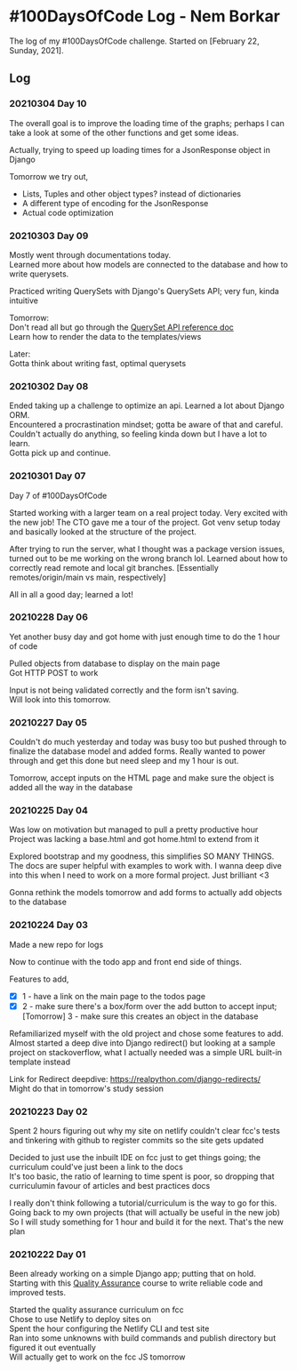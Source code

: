 # #100DaysOfCode Log - Nem Borkar

The log of my #100DaysOfCode challenge. Started on [February 22, Sunday, 2021].

## Log

### 20210304 Day 10

The overall goal is to improve the loading time of the graphs; perhaps I can take a look at some of the other functions and get some ideas.  

Actually, trying to speed up loading times for a JsonResponse object in Django  

Tomorrow we try out,  
- Lists, Tuples and other object types? instead of dictionaries
- A different type of encoding for the JsonResponse
- Actual code optimization 


### 20210303 Day 09

Mostly went through documentations today.  
Learned more about how models are connected to the database and how to write querysets.  

Practiced writing QuerySets with Django's QuerySets API; very fun, kinda intuitive  

Tomorrow:  
Don't read all but go through the [QuerySet API reference doc](https://docs.djangoproject.com/en/3.1/ref/models/querysets)  
Learn how to render the data to the templates/views  

Later:  
Gotta think about writing fast, optimal querysets  



### 20210302 Day 08

Ended taking up a challenge to optimize an api. Learned a lot about Django ORM.   
Encountered a procrastination mindset; gotta be aware of that and careful.  
Couldn't actually do anything, so feeling kinda down but I have a lot to learn.  
Gotta pick up and continue.  


### 20210301 Day 07
Day 7 of #100DaysOfCode  

Started working with a larger team on a real project today. Very excited with the new job! The CTO gave me a tour of the project. Got venv setup today and basically looked at the structure of the project.  

After trying to run the server, what I thought was a package version issues, turned out to be me working on the wrong branch lol. Learned about how to correctly read remote and local git branches.
[Essentially remotes/origin/main vs main, respectively]  

All in all a good day; learned a lot!  


### 20210228 Day 06
Yet another busy day and got home with just enough time to do the 1 hour of code  

Pulled objects from database to display on the main page  
Got HTTP POST to work  

Input is not being validated correctly and the form isn't saving.  
Will look into this tomorrow.  


### 20210227 Day 05
Couldn't do much yesterday and today was busy too but pushed through to finalize the database model and added forms. Really wanted to power through and get this done but need sleep and my 1 hour is out.  

Tomorrow, accept inputs on the HTML page and make sure the object is added all the way in the database  


### 20210225 Day 04 
Was low on motivation but managed to pull a pretty productive hour  
Project was lacking a base.html and got home.html to extend from it  

Explored bootstrap and my goodness, this simplifies SO MANY THINGS. The docs are super helpful with examples to work with. I wanna deep dive into this when I need to work on a more formal project. Just brilliant <3  

Gonna rethink the models tomorrow and add forms to actually add objects to the database  



### 20210224 Day 03
Made a new repo for logs  

Now to continue with the todo app and front end side of things.  

Features to add,  
- [x] 1 - have a link on the main page to the todos page  
- [x] 2 - make sure there's a box/form over the add button to accept input;  
[Tomorrow] 3 - make sure this creates an object in the database  

Refamiliarized myself with the old project and chose some features to add. Almost started a deep dive into Django redirect() but looking at a sample project on stackoverflow, what I actually needed was a simple URL built-in template instead  

Link for Redirect deepdive: https://realpython.com/django-redirects/  
Might do that in tomorrow's study session  



### 20210223 Day 02
Spent 2 hours figuring out why my site on netlify couldn't clear fcc's tests and tinkering with github to register commits so the site gets updated  

Decided to just use the inbuilt IDE on fcc just to get things going; the curriculum could've just been a link to the docs  
It's too basic, the ratio of learning to time spent is poor, so dropping that curriculumin favour of articles and best practices docs  

I really don't think following a tutorial/curriculum is the way to go for this. Going back to my own projects (that will actually be useful in the new job) So I will study something for 1 hour and build it for the next. That's the new plan  


### 20210222 Day 01
Been already working on a simple Django app; putting that on hold.  
Starting with this [Quality Assurance](https://www.freecodecamp.org/learn/quality-assurance) course to write reliable code and improved tests.

Started the quality assurance curriculum on fcc  
Chose to use Netlify to deploy sites on  
Spent the hour configuring the Netlify CLI and test site  
Ran into some unknowns with build commands and publish directory but figured it out eventually  
Will actually get to work on the fcc JS tomorrow  

